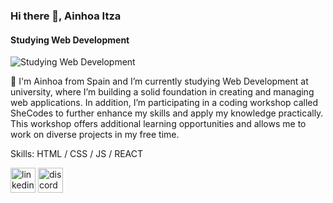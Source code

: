 ### Hi there 👋, Ainhoa Itza
#### Studying Web Development 

![Studying Web Development ](https://s3.amazonaws.com/shecodesio-production/uploads/files/000/142/895/original/bannergithub.jpg?1725978500)

🌱 I'm Ainhoa from Spain and I’m currently studying Web Development at university, where I’m building a solid foundation in creating and managing web applications. In addition, I’m participating in a coding workshop called SheCodes to further enhance my skills and apply my knowledge practically. This workshop offers additional learning opportunities and allows me to work on diverse projects in my free time.

Skills: HTML / CSS / JS / REACT 


[<img src='https://cdn.jsdelivr.net/npm/simple-icons@3.0.1/icons/linkedin.svg' alt='linkedin' height='40'>](https://www.linkedin.com/in/www.linkedin.com/in/ainhoaitzacasero/)  [<img src='https://cdn.jsdelivr.net/npm/simple-icons@3.0.1/icons/discord.svg' alt='discord' height='40'>](discordapp.com/users/noa30)  


